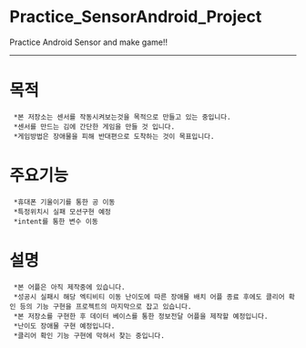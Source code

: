 # Practice_SensorAndroid_Project
Practice Android Sensor and make game!!
***
# 목적
```
 *본 저장소는 센서를 작동시켜보는것을 목적으로 만들고 있는 중입니다.
 *센서를 만드는 김에 간단한 게임을 만들 것 입니다.
 *게임방법은 장애물을 피해 반대편으로 도착하는 것이 목표입니다.
```
# 주요기능
```
 *휴대폰 기울이기를 통한 공 이동
 *특정위치시 실패 모션구현 예정
 *intent를 통한 변수 이동
```
# 설명
```
 *본 어플은 아직 제작중에 있습니다.
 *성공시 실패시 해당 엑티비티 이동 난이도에 따른 장애물 배치 어플 종료 후에도 클리어 확인 등의 기능 구현을 프로젝트의 마지막으로 잡고 있습니다.
 *본 저장소를 구현한 후 데이터 베이스를 통한 정보전달 어플을 제작할 예정입니다.
 *난이도 장애물 구현 예정입니다.
 *클리어 확인 기능 구현에 막혀서 찾는 중입니다.
```
